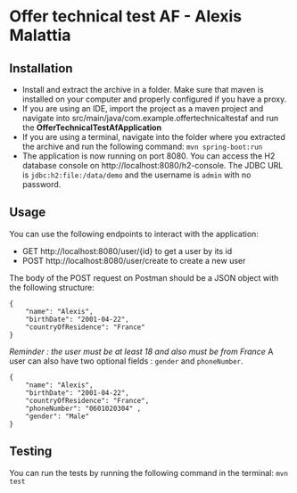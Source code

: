 # Offer technical test AF - Alexis Malattia

## Installation
- Install and extract the archive in a folder. Make sure that maven is installed on your computer and properly configured if you have a proxy.
- If you are using an IDE, import the project as a maven project and navigate into src/main/java/com.example.offertechnicaltestaf and run the **OfferTechnicalTestAfApplication**
- If you are using a terminal, navigate into the folder where you extracted the archive and run the following command: `mvn spring-boot:run`
- The application is now running on port 8080. You can access the H2 database console on http://localhost:8080/h2-console. The JDBC URL is `jdbc:h2:file:/data/demo` and the username is `admin` with no password.

## Usage
You can use the following endpoints to interact with the application:
- GET http://localhost:8080/user/{id} to get a user by its id
- POST http://localhost:8080/user/create to create a new user

The body of the POST request on Postman should be a JSON object with the following structure:
```
{
    "name": "Alexis",
    "birthDate": "2001-04-22", 
    "countryOfResidence": "France"
}
```
*Reminder : the user must be at least 18 and also must be from France*
A user can also have two optional fields : `gender` and `phoneNumber`.

```
{
    "name": "Alexis",
    "birthDate": "2001-04-22", 
    "countryOfResidence": "France",
    "phoneNumber": "0601020304" ,
    "gender": "Male"
}
```

## Testing
You can run the tests by running the following command in the terminal: `mvn test`

